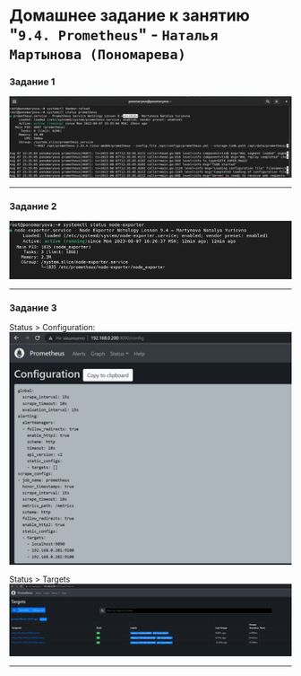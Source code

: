 # Домашнее задание к занятию "`9.4. Prometheus`" - `Наталья Мартынова (Пономарева)`

### Задание 1

![Скриншот-1](https://github.com/NatoshFehn/hw-monitoring-04/blob/main/Снимок1.PNG)

---

### Задание 2

![Скриншот-2](https://github.com/NatoshFehn/hw-monitoring-04/blob/main/Снимок2.PNG)

---

### Задание 3

Status > Configuration:
![Скриншот-3](https://github.com/NatoshFehn/hw-monitoring-04/blob/main/Снимок3.png)

Status > Targets
![Скриншот-4](https://github.com/NatoshFehn/hw-monitoring-04/blob/main/Снимок4.png)

---
